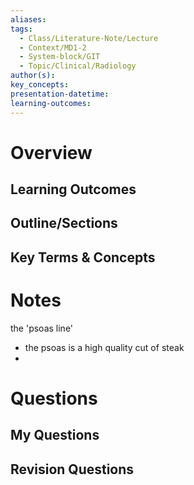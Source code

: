 ```yaml
---
aliases: 
tags:
  - Class/Literature-Note/Lecture
  - Context/MD1-2
  - System-block/GIT
  - Topic/Clinical/Radiology
author(s): 
key_concepts: 
presentation-datetime: 
learning-outcomes:
---
```



# Overview
## Learning Outcomes

## Outline/Sections

## Key Terms & Concepts


# Notes


the 'psoas line'
- the psoas is a high quality cut of steak
- 

# Questions

## My Questions
## Revision Questions




